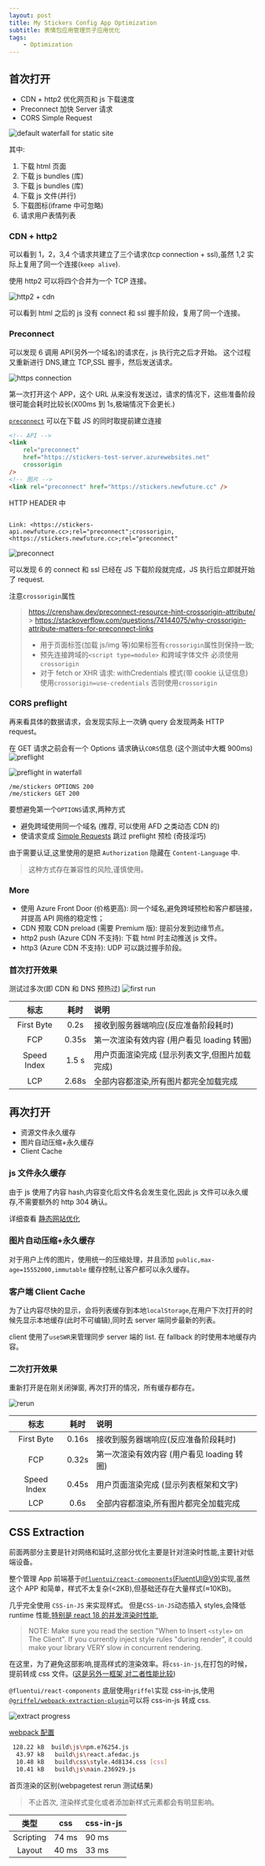 ```yaml
---
layout: post
title: My Stickers Config App Optimization
subtitle: 表情包应用管理页子应用优化
tags:
    - Optimization
---
```


## 首次打开

-   CDN + http2 优化网页和 js 下载速度
-   Preconnect 加快 Server 请求
-   CORS Simple Request

![default waterfall for static site](/assets/img/my-stickers-config-app-optimization/waterfall-default.png)

其中:

1. 下载 html 页面
2. 下载 js bundles (库)
3. 下载 js bundles (库)
4. 下载 js 文件(并行)
5. 下载图标(iframe 中可忽略)
6. 请求用户表情列表

### CDN + http2

可以看到 1，2，3,4 个请求共建立了三个请求(tcp connection + ssl),虽然 1,2 实际上复用了同一个连接(`keep alive`).

使用 http2 可以将四个合并为一个 TCP 连接。

![http2 + cdn](/assets/img/my-stickers-config-app-optimization/waterfall-http2.png)

可以看到 html 之后的 js 没有 connect 和 ssl 握手阶段，复用了同一个连接。

### Preconnect

可以发现 6 调用 API(另外一个域名)的请求在，js 执行完之后才开始。
这个过程又重新进行 DNS,建立 TCP,SSL 握手，然后发送请求。

![https connection](/assets/img/my-stickers-config-app-optimization/first-request.png)

第一次打开这个 APP，这个 URL 从来没有发送过，请求的情况下，这些准备阶段很可能会耗时比较长(X00ms 到 1s,极端情况下会更长.)

[`preconnect`](https://developer.mozilla.org/en-US/docs/Web/HTML/Link_types/preconnect) 可以在下载 JS 的同时取提前建立连接

```html
<!-- API -->
<link
    rel="preconnect"
    href="https://stickers-test-server.azurewebsites.net"
    crossorigin
/>
<!-- 图片 -->
<link rel="preconnect" href="https://stickers.newfuture.cc" />
```

HTTP HEADER 中

```

Link: <https://stickers-api.newfuture.cc>;rel="preconnect";crossorigin, <https://stickers.newfuture.cc>;rel="preconnect"

```

![preconnect](/assets/img/my-stickers-config-app-optimization/waterfall-preconnect.png)

可以发现 6 的 connect 和 ssl 已经在 JS 下载阶段就完成，JS 执行后立即就开始了 request.

注意`crossorigin`属性

> https://crenshaw.dev/preconnect-resource-hint-crossorigin-attribute/ > https://stackoverflow.com/questions/74144075/why-crossorigin-attribute-matters-for-preconnect-links
>
> -   用于页面标签(加载 js/img 等)如果标签有`crossorigin`属性则保持一致;
> -   预先连接跨域的`<script type=module>` 和跨域字体文件 必须使用`crossorigin`
> -   对于 fetch or XHR 请求: withCredentials 模式(带 cookie 认证信息) 使用`crossorigin=use-credentials` 否则使用`crossorigin`

### CORS preflight

再来看具体的数据请求，会发现实际上一次确 query 会发现两条 HTTP request。

在 GET 请求之前会有一个 Options 请求确认`CORS`信息 (这个测试中大概 900ms)
![preflight](/assets/img/my-stickers-config-app-optimization/preflight-timeline.png)

![preflight in waterfall](/assets/img/my-stickers-config-app-optimization/waterfall-preflight.png)

```timeline
/me/stickers OPTIONS 200
/me/stickers GET 200
```

要想避免第一个`OPTIONS`请求,两种方式

-   避免跨域使用同一个域名 (推荐, 可以使用 AFD 之类动态 CDN 的)
-   使请求变成 [Simple Requests](https://developer.mozilla.org/en-US/docs/Web/HTTP/CORS#simple_requests) 跳过 preflight 预检 (奇技淫巧)

由于需要认证,这里使用的是把 `Authorization` 隐藏在 `Content-Language` 中.

> 这种方式存在兼容性的风险,谨慎使用。

### More

-   使用 Azure Front Door (价格更高): 同一个域名,避免跨域预检和客户都链接，并提高 API 网络的稳定性；
-   CDN 预取 CDN preload (需要 Premium 版): 提前分发到边缘节点。
-   http2 push (Azure CDN 不支持): 下载 html 时主动推送 js 文件。
-   http3 (Azure CDN 不支持): UDP 可以跳过握手阶段。

### 首次打开效果

测试过多次(即 CDN 和 DNS 预热过)
![first run](/assets/img/my-stickers-config-app-optimization/first-run.png)

|    标志     | 耗时  | 说明                                           |
| :---------: | :---: | :--------------------------------------------- |
| First Byte  | 0.2s  | 接收到服务器端响应(反应准备阶段耗时)           |
|     FCP     | 0.35s | 第一次渲染有效内容 (用户看见 loading 转圈)     |
| Speed Index | 1.5 s | 用户页面渲染完成 (显示列表文字,但图片加载完成) |
|     LCP     | 2.68s | 全部内容都渲染,所有图片都完全加载完成          |

## 再次打开

-   资源文件永久缓存
-   图片自动压缩+永久缓存
-   Client Cache

### js 文件永久缓存

由于 js 使用了内容 hash,内容变化后文件名会发生变化,因此 js 文件可以永久缓存,不需要额外的 http 304 确认。

详细查看 [静态网站优化](/my-stickers-static-website-optimization/)

### 图片自动压缩+永久缓存

对于用户上传的图片，使用统一的压缩处理，并且添加 `public,max-age=15552000,immutable` 缓存控制,让客户都可以永久缓存。

### 客户端 Client Cache

为了让内容尽快的显示，会将列表缓存到本地`localStorage`,在用户下次打开的时候先显示本地缓存(此时不可编辑),同时去 server 端同步最新的列表。

client 使用了`useSWR`来管理同步 server 端的 list.
在 fallback 的时使用本地缓存内容。

### 二次打开效果

重新打开是在刚关闭弹窗, 再次打开的情况，所有缓存都存在。

![rerun](/assets/img/my-stickers-config-app-optimization/re-run.png)

|    标志     | 耗时  | 说明                                       |
| :---------: | :---: | :----------------------------------------- |
| First Byte  | 0.16s | 接收到服务器端响应(反应准备阶段耗时)       |
|     FCP     | 0.32s | 第一次渲染有效内容 (用户看见 loading 转圈) |
| Speed Index | 0.45s | 用户页面渲染完成 (显示列表框架和文字)      |
|     LCP     | 0.6s  | 全部内容都渲染,所有图片都完全加载完成      |

## CSS Extraction

前面两部分主要是针对网络和延时,这部分优化主要是针对渲染时性能,主要针对低端设备。

整个管理 App 前端基于[`@fluentui/react-components`(FluentUI@V9)](https://react.fluentui.dev/)实现,虽然这个 APP 和简单，样式不太复杂(<2KB),但基础还存在大量样式(≈10KB)。

几乎完全使用 `CSS-in-JS` 来实现样式。
但是`CSS-in-JS`动态插入 styles,会降低 runtime 性能,[特别是 react 18 的并发渲染时性能](https://github.com/reactwg/react-18/discussions/110),

> NOTE: Make sure you read the section "When to Insert `<style>` on The Client". If you currently inject style rules "during render", it could make your library VERY slow in concurrent rendering.

在这里，为了避免这部影响,提高样式的渲染效率。将`css-in-js`,在打包的时候，提前转成 css 文件。([这是另外一框架,对二者性能比较](https://pustelto.com/blog/css-vs-css-in-js-perf/))

`@fluentui/react-components` 底层使用`griffel`实现 css-in-js,使用[`@griffel/webpack-extraction-plugin`](https://griffel.js.org/react/css-extraction/with-webpack)可以将 css-in-js 转成 css.

![extract progress](/assets/img/my-stickers-config-app-optimization/extract-style.png)

[webpack 配置](https://github.com/NewFuture/my-stickers/blob/main/client-config-app/config-overrides.js#L20)

```bash
 128.22 kB  build\js\npm.e76254.js
  43.97 kB   build\js\react.afedac.js
  10.48 kB   build\css\style.4d8134.css [css]
  10.41 kB   build\js\main.236929.js
```

首页渲染的区别(webpagetest rerun 测试结果)

> 不止首次, 渲染样式变化或者添加新样式元素都会有明显影响。

|   类型    |  css  | css-in-js |
| :-------: | :---: | :-------- |
| Scripting | 74 ms | 90 ms     |
|  Layout   | 40 ms | 33 ms     |
